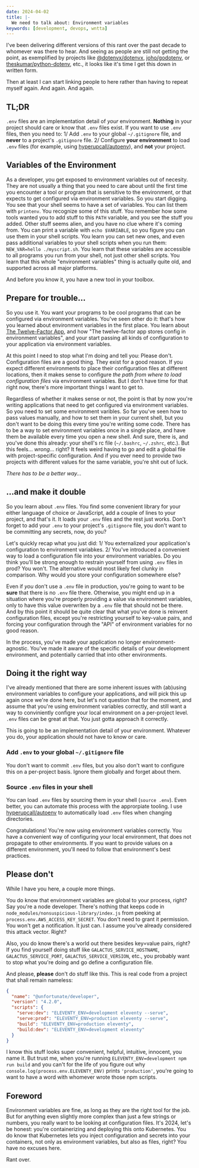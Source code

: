 ```yaml
---
date: 2024-04-02
title: |-
  We need to talk about: Environment variables
keywords: [development, devops, wntta]
---
```

I've been delivering different versions of this rant over the past decade to whomever was there to hear. And seeing as people are still not getting the point, as exemplified by projects like [@dotenvx/dotenvx](https://github.com/dotenvx/dotenvx), [joho/godotenv](https://github.com/joho/godotenv), or [theskumar/python-dotenv](https://github.com/theskumar/python-dotenv), etc., it looks like it's time I get this down in written form.

Then at least I can start linking people to here rather than having to repeat myself again. And again. And again.

## TL;DR

`.env` files are an implementation detail of _your_ environment. **Nothing** in your project should care or know that `.env` files exist. If you want to use `.env` files, then you need to: 1/ Add `.env` to your global `~/.gitignore` file, and **never** to a project's `.gitignore` file. 2/ Configure **your environment** to load `.env` files (for example, using [hyperupcall/autoenv](https://github.com/hyperupcall/autoenv)), and **not** your project.

## Variables of the Environment

As a developer, you get exposed to environment variables out of necesity. They are not usually a thing that you need to care about until the first time you encounter a tool or program that is sensitive to the environment, or that expects to get configured via environment variables. So you start digging. You see that your shell seems to have a set of variables. You can list them with `printenv`. You recognize some of this stuff. You remember how some tools wanted you to add stuff to this `PATH` variable, and you see the stuff you added. Other stuff seems alien, and you have no clue where it's coming from. You can print a variable with `echo $VARIABLE`, so you figure you can use them in your shell scripts. You learn you can set new ones, and even pass additional variables to your shell scripts when you run them: `NEW_VAR=hello ./myscript.sh`. You learn that these variables are accessible to all programs you run from your shell, not just other shell scripts. You learn that this whole "environment variables" thing is actually quite old, and supported across all major platforms.

And before you know it, you have a new tool in your toolbox.

## Prepare for trouble...

So you use it. You want your programs to be cool programs that can be configured via environment variables. You've seen other do it: that's how you learned about environment variables in the first place. You learn about [The Twelve-Factor App](https://12factor.net/config), and how "The twelve-factor app stores config in environment variables", and your start passing all kinds of configuration to your application via environment variables.

At this point I need to stop what I'm doing and tell you: Please don't. Configuration files are a good thing. They exist for a good reason. If you expect different environments to place their configuration files at different locations, then it makes sense to configure _the path from where to load configuration files_ via environment variables. But I don't have time for that right now, there's more important things I want to get to.

Regardless of whether it makes sense or not, the point is that by now you're writing applications that need to get configured via environment variables. So you need to set some environment varibles. So far you've seen how to pass values manually, and how to set them in your current shell, but you don't want to be doing this every time you're writing some code. There has to be a way to set environment variables once in a single place, and have them be available every time you open a new shell. And sure, there is, and you've done this already: your shell's rc file (`~/.bashrc`, `~/.zshrc`, etc.). But this feels... _wrong_... right? It feels weird having to go and edit a global file with project-specific configuration. And if you ever need to provide two projects with different values for the same variable, you're shit out of luck.

_There has to be a better way..._

## ...and make it double

So you learn about `.env` files. You find some convenient library for your either language of choice or JavaScript, add a couple of lines to your project, and that's it. It loads your `.env` files and the rest just works. Don't forget to add your `.env` to your project's `.gitignore` file, you don't want to be committing any secrets, now, do you?

Let's quickly recap what you just did: 1/ You externalized your application's configuration to environment variabkes. 2/ You've introduced a convenient way to load a configuration file into your environment variables. Do you think you'll be strong enough to restrain yourself from using `.env` files in prod? You won't. The alternative would most likely feel clunky in comparison. Why would you store your configuration somewhere else?

Even if _you_ don't use a `.env` file in production, you're going to want to be **sure** that there is no `.env` file there. Otherwise, you might end up in a situation where you're properly providing a value via environment variables, only to have this value overwriten by a `.env` file that should not be there. And by this point it should be quite clear that what you've done is reinvent configuration files, except you're restricting yourself to key-value pairs, and forcing your configuration through the "API" of environment variables for no good reason.

In the process, you've made your application no longer environment-agnostic. You've made it aware of the specific details of your development environment, and potentially carried that into other environments.

## Doing it the right way

I've already mentioned that there are some inherent issues with (ab)using environment variables to configure your applications, and will pick this up again once we're done here, but let's not question that for the moment, and assume that you're using environment variables correctly, and still want a way to conviniently configre your local environment on a per-project level. `.env` files can be great at that. You just gotta approach it correctly.

This is going to be an implementation detail of your environment. Whatever you do, your application should not have to know or care.

### Add `.env` to your global `~/.gitignore` file

You don't want to commit `.env` files, but you also don't want to configure this on a per-project basis. Ignore them globally and forget about them.

### Source `.env` files in your shell

You can load `.env` files by sourcing them in your shell (`source .env`). Even better, you can automate this process with the approrpiate tooling. I use [hyperupcall/autoenv](https://github.com/hyperupcall/autoenv) to automatically load `.env` files when changing directories.

Congratulations! You're now using environment variables correctly. You have a convenient way of configuring your local environment, that does not propagate to other environments. If you want to provide values on a different environment, you'll need to follow that environment's best practices.

## Please don't

While I have you here, a couple more things.

You do know that environment variables are global to your process, right? Say you're a node developer. There's nothing that keeps code in `node_modules/nonsuspicious-library/index.js` from peeking at `process.env.AWS_ACCESS_KEY_SECRET`. You don't need to grant it permission. You won't get a notification. It just can. I assume you've already considered this attack vector. Right?

Also, you do know there's a world out there besides key=value pairs, right? If you find yourself doing stuff like `GALACTUS_SERVICE_HOSTNAME`, `GALACTUS_SERVICE_PORT`, `GALACTUS_SERVICE_VERSION`, etc., you probably want to stop what you're doing and go define a configuration file.

And please, **please** don't do stuff like this. This is real code from a project that shall remain nameless:

```json
{
  "name": "@unfortunate/developer",
  "version": "4.2.0",
  "scripts": {
    "serve:dev": "ELEVENTY_ENV=development eleventy --serve",
    "serve:prod": "ELEVENTY_ENV=production eleventy --serve",
    "build": "ELEVENTY_ENV=production eleventy",
    "build:dev": "ELEVENTY_ENV=development eleventy"
  }
}
```

I know this stuff looks super convenient, helpful, intuitive, innocent, you name it. But trust me, when you're running `ELEVENTY_ENV=development npm run build` and you can't for the life of you figure out why `console.log(process.env.ELEVENTY_ENV)` prints `'production'`, you're going to want to have a word with whomever wrote those npm scripts.

## Foreword

Environment variables are fine, as long as they are the right tool for the job. But for anything even slightly more complex than just a few strings or numbers, you really want to be looking at configuration files. It's 2024, let's be honest: you're containerizing and deploying this onto Kubernetes. You do know that Kubernetes lets you inject configuration and secrets into your containers, not only as environment variables, but also as files, right? You have no excuses here.

Rant over.